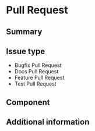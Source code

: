 # Pull Request

## Summary

<!--- Describe the change below, including rationale and design decisions -->

<!--- HINT: Include "Fixes #nnn" if you are fixing an existing issue -->

## Issue type

<!--- Pick one below and delete the rest -->
- Bugfix Pull Request
- Docs Pull Request
- Feature Pull Request
- Test Pull Request

## Component

<!--- Write the short name of the product, exporter, task or feature below -->

## Additional information

<!--- Include additional information to help people understand the change here -->
<!--- A step-by-step reproduction of the problem is helpful if there is no related issue -->

<!--- Paste verbatim command output below, e.g. before and after your change -->
```paste below

```

